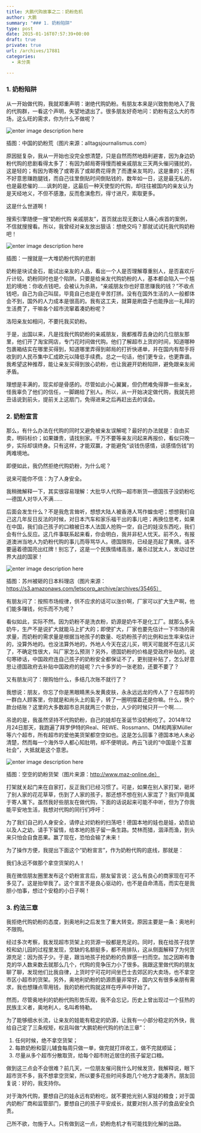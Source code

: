 ```yaml
---
title: 大鹏代购故事之二：奶粉危机
author: 大鹏
summary: "### 1. 奶粉陷阱"
type: post
date: 2015-01-16T07:57:39+00:00
draft: true
private: true
url: /archives/17881
categories:
  - 未分类

---
```

### 1. 奶粉陷阱

从一开始做代购，我就郑重声明：谢绝代购奶粉。有朋友本来是兴致勃勃地入了我的代购群，一看这个声明，失望地退出了。很多朋友好奇地问：奶粉有这么大的市场，这么旺的需求，你为什么不做呢？

![enter image description here][1]

插图：中国的奶粉荒（图片来源：alltagsjournalismus.com）

原因挺复杂，我从一开始也没完全想清楚，只是自然而然地趋利避害，因为身边奶粉代购的悲剧看得太多了：有因为邮局寄得慢而被亲戚朋友三天两头催问骚扰的，这是轻的；有因为寄晚了或寄丢了或邮费花得贵了而遭亲友骂的，这是重的；还有不好意思赚跑腿钱，而自己往里倒贴时间倒贴钱的，数年如一日，这是最无私的，也是最悲催的……讽刺的是，这最后一种天使型的代购，却往往被国内的亲友认为是天经地义，不但不感激，反而愈演愈烈，得寸进尺，索取更多。

这是什么世道啊！

搜索引擎随便一搜“奶粉代购 亲戚朋友”，首页就出现无数让人痛心疾首的案例，不信就搜搜看。所以，我曾经对亲友放出狠话：想绝交吗？那就试试托我代购奶粉吧！

![enter image description here][2]

插图：一搜就是一大堆奶粉代购的悲剧

奶粉是块试金石，能试出亲友的人品，看出一个人是否理解尊重别人，是否喜欢斤斤计较。奶粉同时也是个陷阱。只要是给亲友代购奶粉的人，基本都会陷入一个尴尬的境地：你收点钱吧，会被认为杀熟，“亲戚朋友你也好意思赚我的钱？”不收点钱吧，自己为自己叫屈，毕竟自己也是在辛苦打拼。没有在国外生活的人一般都体会不到，国外的人力成本是很高的。我有这工夫，就算是刷盘子也能挣出一礼拜的生活费了，干嘛各个超市流窜着凑奶粉呢？

洛阳亲友如相问，不要托我买奶粉。

于是，出国以来，凡是找我代购奶粉的亲戚朋友，我都推荐去身边的几位朋友那里，他们开了淘宝网店，专门花时间做代购。他们了解超市上货的时间，知道哪种包裹箱结实在哪里买得到，知道哪里弄得到邮局的打折快递单，并在国内有帮手将收到的人民币集中汇成欧元以降低手续费。总之一句话，他们更专业，也更靠谱。我希望这种推荐，能让亲友买得到放心奶粉，也让我避开奶粉陷阱，避免跟亲友闹矛盾。

理想是丰满的，现实却是骨感的。尽管如此小心翼翼，但仍然难免得罪一些亲友，怪我辜负了他们的信任，一脚踢给了别人。所以，从一开始决定做代购，我就先把丑话说到前头，提前关上这扇门，免得进来之后再赶出去的误会。

### 2. 奶粉宣言

那么，有什么办法在代购的同时又避免被亲友误解呢？最好的办法就是：自由买卖，明码标价；如果嫌贵，请找别家。千万不要等亲友问起来再报价，看似只晚一步，实际却误终身。只有这样，才能双赢，才能避免“谈钱伤感情，谈感情伤钱”的两难境地。

即便如此，我仍然拒绝代购奶粉，为什么呢？

说来可能你不信：为了人身安全。

我稍微解释一下，其实很容易理解：大批华人代购&#8212;超市断货&#8212;德国孩子没奶粉吃&#8212;德国人对华人不满……

后面会发生什么？不是我危言耸听，想想大陆人被香港人骂作蝗虫吧；想想我们自己这几年反日反法的时候，对日本汽车和家乐福干出的事儿吧；再换位思考，如果在中国，我们自己孩子的口粮被日本人法国人抢购一空，自己的娃没东西吃，我们会有什么反应。这几件事联系起来看，你会明白，我并非杞人忧天。前不久，有报道澳洲当地人为奶粉代购的事儿而辱骂华人。德国限购，已经是亮起了黄牌。请不要逼着德国亮出红牌！别忘了，这是一个民族情绪高涨，屠杀过犹太人，发动过世界大战的国家！

![enter image description here][3]

插图：苏州被砸的日本料理店（图片来源：https://s3.amazonaws.com/letscorp_archive/archives/35465）

有朋友问了：按照市场规律，供不应求的话可以涨价啊，厂家可以扩大生产啊，他们能多赚钱，何乐而不为呢？

看似如此，实际不然。因为奶粉不是洗衣粉，奶源是奶牛不是化工厂。就那么多头奶牛，生产不是说扩大就能马上扩大的；即使扩大，厂家也要先估计一下市场的需求量，而奶粉的需求量是根据当地孩子的数量、吃奶粉孩子的比例和出生率来估计的，没算外地的。也没法算外地的，外地人今天在这儿买，明天可能就不在这儿买了，不确定性很大，叫厂家怎么预测？另外，德国奶粉的价格是受政府补贴的。说句寒碜话，中国政府连自己孩子的奶粉安全都保证不了，更别提补贴了，怎么好意思让德国政府去补贴中国政府的娃呢？六十多岁的一张老脸，还要不要了？

又有朋友问了：限购怕什么，多结几次账不就行了？

我想说：朋友，你忘了你是黑眼睛黑头发黄皮肤，永永远远龙的传人了？在超市的一群白人顾客里，你就是和尚头上的虱子，转了一圈明摆着还是你嘛。什么，换个款台结账？这里的大多数超市总共就两三个款台，人少的时候只开一个啊……

吊诡的是，我虽然坚持不代购奶粉，自己的娃却在圣诞节没奶粉吃了。2014年12月24日那天，我跑遍了拜罗伊特的Real、REWE、Rossmann、DM和两家Müller等六个超市，所有超市的爱他美货架都空空如也。这是怎么回事？德国本地人未必清楚，然而每一个海外华人都心知肚明，却不便明说。冉云飞说的“中国是个互害社会”，大抵就是这个意思。

![enter image description here][4]

插图：空空的奶粉货架（图片来源：http://www.maz-online.de）

打架就关起门来在自家打，反正我们已经习惯了。可是，如果在别人家打架，砸坏了别人家的花花草草，伤到了人家的孩子，那还想不想在别人家混了？我们毕竟属于寄人篱下。虽然我好些朋友在做代购，下面的话说起来可能不中听，但为了你我能平安地生活，我想对代购的同行们呼吁：

为了我们自己的人身安全，请停止对奶粉的扫荡吧！德国本地的娃也是娃，幼吾幼以及人之幼，请手下留情，给本地的孩子留一条生路。焚林而猎，涸泽而渔，到头来只怕会自食恶果。赢了现在，恐怕会输了未来！

为了操作方便，我提出下面这个“奶粉宣言”，作为奶粉代购的底线，那就是：

我们永远不做那个拿空货架的人！

我在微信朋友圈里发布这个奶粉宣言后，朋友留言说：这么有良心的商家现在可不多见了。这是抬举我了。这个宣言不是良心驱动的，也不是自命清高，而实在是我胆小怕事，想过个安稳的小日子啊！

### 3. 约法三章

我拒绝代购奶粉的态度，到奥地利之后发生了重大转变。原因主要是一条：奥地利不限购。

经过多次考察，我发现超市货架上的货源一般都是充足的。同时，我在给孩子找学校和幼儿园的过程里发现，空缺的名额挺多，都不用排队，这从侧面解释了为何货源充足：因为孩子少。于是，跟当地孩子抢奶粉的负罪感一扫而空。加之因斯布鲁克的华人数来数去就那么几个，代购的竞争压力小了很多。我跟这里做代购的朋友聊了聊，发现他们比我自律，上货时宁可花时间坐巴士去郊区的大卖场，也不拿空市区小超市的货架。另外，奥地利奶粉的奶源质量非常好，国内又有很多亲朋有需求，我也想赚点零用钱，我的奶粉代购就这样在呼声中开始了。

然而，尽管奥地利的奶粉代购形势乐观，我不会忘记，历史上曾出现过一个狂热的民族主义者，奥地利人，名叫希特勒。

为了能够细水长流，让亲友的娃能有稳定的奶源，让我有一小部分稳定的外快，我给自己定了三条规矩，权且叫做“大鹏奶粉代购的约法三章”：

  1. 任何时候，绝不拿空货架；
  2. 每款奶粉和婴儿辅食每周只做一单，做完就打烊收工，做不完就顺延；
  3. 尽量从多个超市分散取货，给每个超市附近居住的孩子留足口粮。

做到这三点会不会很难？前几天，一位朋友催问我什么时候发货，我解释说，眼下超市货不多，我不想拿空货架，所以要多花些时间多跑几个地方才能凑齐。朋友回复说：好的，我支持你。

对于海外代购，要想自己的娃永远有奶粉吃，就不要抢光别人家娃的粮食；对于国内奶粉厂商和监管部门，要想自己的孩子平安成长，就要对别人孩子的食品安全负责。

己所不欲，勿施于人。只有做到这一点，奶粉危机才有可能找到化解的出路。

 [1]: http://www.alltagsjournalismus.com/fp-content/images/chinas-hunger-nach-milchpulver-und-babynahrung-scheint-unstillbar.jpg
 [2]: https://ix7kqq-bn1305.files.1drv.com/y2pytavdvv7r1SPHIT3CW0fVKMQ5Enx2C2IZ0LjiuPOObS6zoglK0supTfWdu4q6T2uEL5Z7-bcbyDWT5KvZO6qwftQZ7wWc9Q2YTPpmp7F8LY5MNUcu5XkHY3kMGFRd34rnfz-LToKOWR0rWpMRo7HEA/2015-01-15_daigou.jpg
 [3]: https://s3.amazonaws.com/letscorp_cdn/wp-content/uploads/2012/09/693ab182jw1dwxalh3l0qj.jpg
 [4]: http://www.maz-online.de/var/storage/images/maz/region/brandenburg/drogerieketten-rationieren-milchpulver/45827124-1-ger-DE/Drogerieketten-rationieren-Milchpulver_ArtikelQuer.jpg
